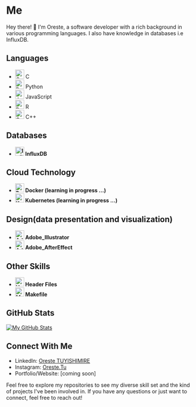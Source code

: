 # Me

Hey there! 👋 I'm Oreste, a software developer with a rich background in various programming languages. I also have knowledge in databases i.e InfluxDB.

## Languages

- <img src="https://img.icons8.com/color/48/000000/c-programming.png" alt="C Icon" width="24"/> C
- <img src="https://img.icons8.com/color/48/000000/python.png" alt="Python Icon" width="24"/> Python
- <img src="https://img.icons8.com/color/48/000000/javascript.png" alt="JavaScript Icon" width="24"/> JavaScript
- <img src="https://img.icons8.com/color/48/000000/r.png" alt="R Icon" width="24"/> R
- <img src="https://img.icons8.com/color/48/000000/c-plus-plus-logo.png" alt="C++ Icon" width="24"/> C++

## Databases

- **<img src="https://img.icons8.com/color/48/000000/database-restore.png" alt="InfluxDB Icon" width="24"/> InfluxDB**

## Cloud Technology

- **<img src="https://img.icons8.com/color/48/000000/docker.png" alt="Docker Icon" width="24"/> Docker (learning in progress ...)**
- **<img src="https://img.icons8.com/color/48/000000/kubernetes.png" alt="Kubernetes Icon" width="24"/> Kubernetes (learning in progress ...)**

## Design(data presentation and visualization)

- **<img src="https://static-00.iconduck.com/assets.00/adobe-illustrator-icon-512x512-s1nfujvx.png" alt="Adobe_Illustrator Icon" width="24"/> Adobe_Illustrator**
- **<img src="https://upload.wikimedia.org/wikipedia/commons/thumb/c/cb/Adobe_After_Effects_CC_icon.svg/512px-Adobe_After_Effects_CC_icon.svg.png" alt="Adobe_AfterEffect Icon" width="24"/> Adobe_AfterEffect**

## Other Skills

- **<img src="https://img.icons8.com/color/48/000000/source-code.png" alt="Header Files Icon" width="24"/> Header Files**
- **<img src="https://www.svgrepo.com/show/373819/makefile.svg" alt="Makefile Icon" width="24"/> Makefile**

## GitHub Stats

[![My GitHub Stats](https://github-readme-stats.vercel.app/api?username=tuoreste&show_icons=true&theme=radical&hide_border=true&count_private=true&include_all_commits=true&hide=issues,contribs&custom_title=My%20GitHub%20Stats&bg_color=00000000)](https://github.com/tuoreste)

## Connect With Me

- LinkedIn: [Oreste TUYISHIMIRE](http://linkedin.com/in/oreste-tuyishimire-a39770190)
- Instagram: [Oreste.Tu](http://instagram.com)
- Portfolio/Website: [coming soon]

Feel free to explore my repositories to see my diverse skill set and the kind of projects I've been involved in. If you have any questions or just want to connect, feel free to reach out!
